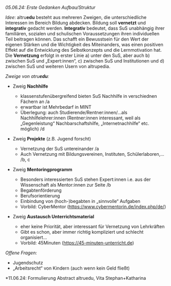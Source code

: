 *05.06.24: Erste Gedanken Aufbau/Struktur*

*Idee*: 
altru**edu** besteht aus mehreren Zweigen, die unterschiedliche Interessen im Bereich Bildung abdecken.
Bildung soll **vernetzt** und **integrativ** gedacht werden.
**Integrativ** bedeutet, dass SuS unabhängig ihrer familiären, sozialen und schulischen Voraussetzungen ihren individuellen Teil beitragen können. Das schafft ein Bewusstsein für den Wert der eigenen Stärken und die Wichtigkeit des Miteinanders, was einen positiven Effekt auf die Entwicklung des Selbstkonzepts und die Lernmotivation hat.
Die **Vernetzung** erfolgt in erster Linie a) unter den SuS, aber auch b) zwischen SuS und „Expert:innen“, c) zwischen SuS und Institutionen und d) zwischen SuS und weiteren Usern von altrupedia.

*Zweige von atru**edu**:*
 -  Zweig **Nachhilfe**
	 - klassenstufenübergreifend bieten SuS Nachhilfe in verschiednen Fächern an /a
	 - erwartbar ist Mehrbedarf in MINT
	 - Überlegung: auch Studierende/Rentner:innen/…als Nachhilfelehrer:innen (Rentner:innen interessant, weil als „Gegenleistung“ Nachbarschaftshilfe, „Internetnachhilfe“ etc. möglich) /d

- Zweig **Projekte** (z.B. Jugend forscht)
	- Vernetzung der SuS untereinander /a
	- Auch Vernetzung mit Bildungsvereinen, Instituten, Schülerlaboren,… /b, c

-  Zweig **Mentoringprogramm**
	- Besonders interessierten SuS stehen Expert:innen i.e. aus der Wissenschaft als Mentor:innen zur Seite /b
	- Begabtenförderung
	- Berufsorientierung
	- Einbindung von (hoch-)begabten in „sinnvolle“ Aufgaben
	- Vorbild: CyberMentor (https://www.cybermentorin.de/index.php/de/)

-  Zweig **Austausch Unterrichtsmaterial**
	- eher keine Priorität, aber interessant für Vernetzung von Lehrkräften
	- Gibt es schon, aber immer richtig kompliziert und schlecht organisiert…
	- Vorbild: 45Minuten (https://45-minuten-unterricht.de) 

*Offene Fragen:*
- Jugendschutz
- „Arbeitsrecht“ von Kindern (auch wenn kein Geld fließt)

*11.06.24: Formulierung Abstract altruedu, Vita Stephan+Katharina

